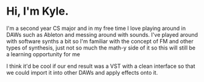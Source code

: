 # Hi, I'm Kyle.

I'm a second year CS major and in my free time I love playing around in DAWs such as Ableton and messing around with sounds. I've played around with software synths a bit so I'm familiar with the concept of FM and other types of synthesis, just not so much the math-y side of it so this will still be a learning opportunity for me

I think it'd be cool if our end result was a VST with a clean interface so that we could import it into other DAWs and apply effects onto it.

